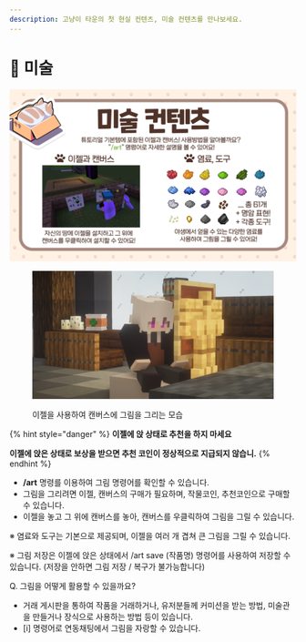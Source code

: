 ```yaml
---
description: 고냥이 타운의 첫 현실 컨텐츠, 미술 컨텐츠를 만나보세요.
---
```


# 🎨 미술

![미술 튜토리얼 (구)](../../.gitbook/assets/011.png)

<figure><img src="../../.gitbook/assets/2022-08-15_01.13.40.png" alt=""><figcaption><p>이젤을 사용하여 캔버스에 그림을 그리는 모습</p></figcaption></figure>

{% hint style="danger" %}
**이젤에 앉 상태로 추천을 하지 마세요**

**이젤에 앉은 상태로 보상을 받으면 추천 코인이 정상적으로 지급되지 않습니.**
{% endhint %}

* **/art** 명령를 이용하여 그림 명령어를 확인할 수 있습니다.
* 그림을 그리려면 이젤, 캔버스의 구매가 필요하며, 작물코인, 추천코인으로 구매할 수 있습니다.
* 이젤을 놓고 그 위에 캔버스를 놓아, 캔버스를 우클릭하여 그림을 그릴 수 있습니다.

※ 염료와 도구는 기본으로 제공되며, 이젤을 여러 개 겹쳐 큰 그림을 그릴 수 있습니다.

※ 그림 저장은 이젤에 앉은 상태에서 /art save (작품명) 명령어를 사용하여 저장할 수 있습니다. (저장을 안하면 그림 저장 / 복구가 불가능합니다)



Q. 그림을 어떻게 활용할 수 있을까요?

* 거래 게시판을 통하여 작품을 거래하거나, 유저분들께 커미션을 받는 방법, 미술관을 만들거나 장식으로 사용하는 방법 등이 있습니다.
* \[i] 명령어로 연동채팅에서 그림을 자랑할 수 있습니다.

